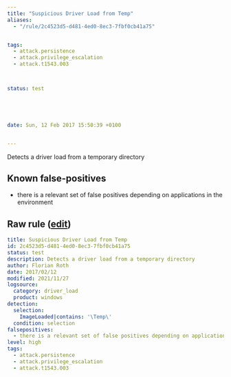 ```yaml
---
title: "Suspicious Driver Load from Temp"
aliases:
  - "/rule/2c4523d5-d481-4ed0-8ec3-7fbf0cb41a75"


tags:
  - attack.persistence
  - attack.privilege_escalation
  - attack.t1543.003



status: test





date: Sun, 12 Feb 2017 15:50:39 +0100


---
```


Detects a driver load from a temporary directory

<!--more-->


## Known false-positives

* there is a relevant set of false positives depending on applications in the environment




## Raw rule ([edit](https://github.com/SigmaHQ/sigma/edit/master/rules/windows/driver_load/driver_load_susp_temp_use.yml))
```yaml
title: Suspicious Driver Load from Temp
id: 2c4523d5-d481-4ed0-8ec3-7fbf0cb41a75
status: test
description: Detects a driver load from a temporary directory
author: Florian Roth
date: 2017/02/12
modified: 2021/11/27
logsource:
  category: driver_load
  product: windows
detection:
  selection:
    ImageLoaded|contains: '\Temp\'
  condition: selection
falsepositives:
  - there is a relevant set of false positives depending on applications in the environment
level: high
tags:
  - attack.persistence
  - attack.privilege_escalation
  - attack.t1543.003

```
